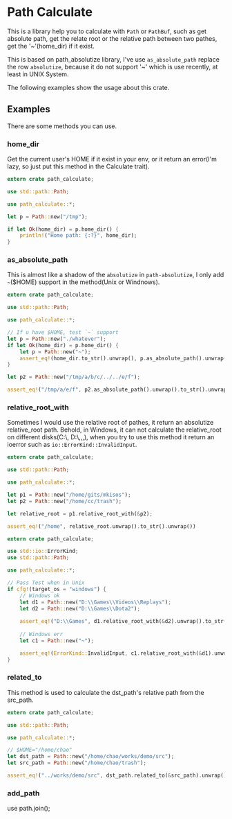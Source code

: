 # Path Calculate

This is a library help you to calculate with `Path` or `PathBuf`, such as get absolute path, get the relate root or the relative path between two pathes, get the '~'(home_dir) if it exist.

This is based on path_absolutize library, I've use `as_absolute_path` replace the row `absolutize`, because it do not support '~' which is use recently, at least in UNIX System.

The following examples show the usage about this crate.

## Examples

There are some methods you can use.

### home_dir
Get the current user's HOME if it exist in your env, or it return an error(I'm lazy, so just put this method in the Calculate trait).

```rust
extern crate path_calculate;

use std::path::Path;

use path_calculate::*;

let p = Path::new("/tmp");

if let Ok(home_dir) = p.home_dir() {
    println!("Home path: {:?}", home_dir);
}

```

### as_absolute_path
This is almost like a shadow of the `absolutize` in `path-absolutize`, I only add `~`($HOME) support in the method(Unix or Windnows).

```rust
extern crate path_calculate;

use std::path::Path;

use path_calculate::*;

// If u have $HOME, test `~` support
let p = Path::new("./whatever");
if let Ok(home_dir) = p.home_dir() {
    let p = Path::new("~");
    assert_eq!(home_dir.to_str().unwrap(), p.as_absolute_path().unwrap().to_str().unwrap());
}

let p2 = Path::new("/tmp/a/b/c/../../e/f");

assert_eq!("/tmp/a/e/f", p2.as_absolute_path().unwrap().to_str().unwrap());
```

### relative_root_with
Sometimes I would use the relative root of pathes, it return an absolutize relative_root path.
Behold, in Windows, it can not calculate the relative_root on different disks(C:\\, D:\\,,,), when you try to use this method it return an ioerror such as `io::ErrorKind::InvalidInput`.

```rust
extern crate path_calculate;

use std::path::Path;

use path_calculate::*;

let p1 = Path::new("/home/gits/mkisos");
let p2 = Path::new("/home/cc/trash");

let relative_root = p1.relative_root_with(&p2);

assert_eq!("/home", relative_root.unwrap().to_str().unwrap())
```

```rust
extern crate path_calculate;

use std::io::ErrorKind;
use std::path::Path;

use path_calculate::*;

// Pass Test when in Unix
if cfg!(target_os = "windows") {
    // Windows ok
    let d1 = Path::new("D:\\Games\\Videos\\Replays");
    let d2 = Path::new("D:\\Games\\Dota2");
    
    assert_eq!("D:\\Games", d1.relative_root_with(&d2).unwrap().to_str().unwrap());
    
    // Windows err
    let c1 = Path::new("~");

    assert_eq!(ErrorKind::InvalidInput, c1.relative_root_with(&d1).unwrap_err().kind());
}

```

### related_to
This method is used to calculate the dst_path's relative path from the src_path.

```rust
extern crate path_calculate;

use std::path::Path;

use path_calculate::*;

// $HOME="/home/chao"
let dst_path = Path::new("/home/chao/works/demo/src");
let src_path = Path::new("/home/chao/trash");

assert_eq!("../works/demo/src", dst_path.related_to(&src_path).unwrap().to_str().unwrap());
```

### add_path
use path.join();
